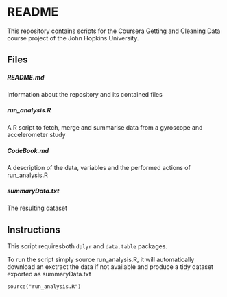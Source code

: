 # README
This repository contains scripts for the Coursera Getting and Cleaning Data course project of the John Hopkins University.

## Files
##### README.md
Information about the repository and its contained files

##### run_analysis.R
A R script to fetch, merge and summarise data from a gyroscope and accelerometer study

##### CodeBook.md
A description of the data, variables and the performed actions of run_analysis.R

##### summaryData.txt
The resulting dataset

## Instructions
This script requiresboth ```dplyr``` and ```data.table``` packages.

To run the script simply source run_analysis.R, it will automatically download an exctract the data if not available and produce a tidy dataset exported as summaryData.txt

    source("run_analysis.R")
